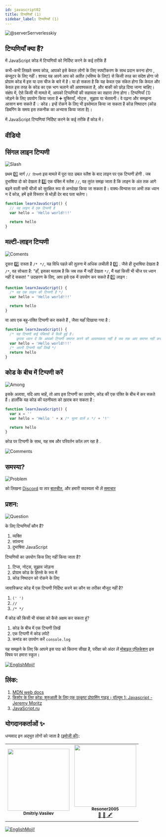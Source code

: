 ```yaml
---
id: javascript02
title: टिप्पणियाँ (1)
sidebar_label: टिप्पणियाँ (1)
---
```


![@serverSerrverlesskiy](/img/javascript/headers/02.jpg)

## टिप्पणियाँ क्या हैं?

में JavaScript कोड में टिप्पणियों को निर्दिष्ट करने के कई तरीके हैं 

कभी-कभी लिखते समय  कोड, आपको इसे केवल लोगों के लिए स्पष्टीकरण के साथ प्रदान करना होगा  , कंप्यूटर के लिए नहीं।
 शायद यह अपने आप को अतीत (भविष्य के लिए!) से किसी तरह का संदेश होगा जो प्रोग्राम कोड में इस या उस चीज के बारे में है। या हो सकता है कि यह केवल एक संकेत होगा कि केवल और केवल इस तरह के कोड का एक भाग चलाने की आवश्यकता है, और बाकी को छोड़ दिया जाना चाहिए। संक्षेप में, ऐसे किसी भी मामले में, आपको टिप्पणियों की सहायता का सहारा लेना होगा।
टिप्पणियाँ (1)  जोड़ने के लिए उपयोग किया जाता है ➕ युक्तियाँ, नोट्स  , सुझाव या चेतावनी। वे पढ़ना और समझना आसान बना सकते हैं 💡 कोड। इन्हें रोकने के लिए भी इस्तेमाल किया जा सकता है  कोड निष्पादन (कोड डिबगिंग के समय इस तकनीक का अभ्यास किया जाता है)।

में JavaScript टिप्पणियां निर्दिष्ट करने के कई तरीके हैं  कोड में।

## वीडियो

<YouTube videoId="zCvKMw5QHRw" />

## सिंगल लाइन टिप्पणी

![Slash](https://media.giphy.com/media/bKXMS0NjXoyaY/giphy.gif)

प्रथम 1️⃣ मार्ग `// टिप्पणी`  इस मामले में पूरा पाठ  डबल स्लैश के बाद लाइन पर एक टिप्पणी होगी  . जब दुभाषिया दो को देखता है 2️⃣ एक पंक्ति में स्लैश `//`, वह तुरंत समझ जाता है कि लाइन के अंत तक आगे बढ़ने वाली सभी चीजों को सुरक्षित रूप से अनदेखा किया जा सकता है। वाक्य-विन्यास पर अभी तक ध्यान न दें    कोड, हमें इसे विस्तार से थोड़ी देर बाद पता चलेगा।

```jsx live
function learnJavaScript() {
  // यह लाइन में एक टिप्पणी है
  var hello = 'Hello world!!!'

  return hello
}
```

## मल्टी-लाइन टिप्पणी

![Coments](https://media.giphy.com/media/UevalSWg5twQeqpc8Q/giphy.gif)

दूसरा 2️⃣ रास्ता है `/* */`, यह विधि पहले की तुलना में अधिक लचीली है 1️⃣ . जैसे ही दुभाषिया देखता है `/*`, वह सोचता है: "हाँ, इसका मतलब है कि जब तक मैं नहीं देखता `*/`, मैं यहां किसी भी चीज पर ध्यान नहीं दे सकता! ”
उदाहरण के लिए, आप इसे एक में उपयोग कर सकते हैं 1️⃣ लाइन  :

```jsx live
function learnJavaScript() {
  /* यह एक लाइन की टिप्पणी है */
  var hello = 'Hello world!!!'

  return hello
}
```

या आप एक बहु-पंक्ति टिप्पणी कर सकते हैं  , जैसा यहाँ दिखाया गया है  :

```jsx live
function learnJavaScript() {
  /* यह टिप्पणी कई पंक्तियों में फैली हुई है।
     कृपया ध्यान दें कि आपको टिप्पणी समाप्त करने की आवश्यकता नहीं है जब तक आप समाप्त नहीं कर लेते।*/
  var hello = 'Hello world!!!'
  /* अपनी टिप्पणी यहाँ लिखें */
  return hello
}
```

## कोड के बीच में टिप्पणी करें

![Among](https://media.giphy.com/media/fnjIiBNo38IHS/giphy.gif)

इसके अलावा, यदि आप चाहें, तो आप इस टिप्पणी का उपयोग, कोड की एक पंक्ति के बीच में कर सकते हैं। हालाँकि यह कोड की पठनीयता को ख़राब कर सकता है :

```jsx live
function learnJavaScript() {
  var x = ''
  var hello = 'Hello ' + x /* मूल्य डालें x */ + '!'

  return hello
}
```

कोड पर टिप्पणी के साथ, यह सब और परिवर्तन कॉल लग रहा है .

![Comments](https://media.giphy.com/media/SvuRLwWT0EoeErwPvB/giphy.gif)

## समस्या?

![Problem](https://media.giphy.com/media/xTiTnGeUsWOEwsGoG4/giphy.gif)

को लिखना [Discord](https://discord.gg/6GDAfXn) या तार [बातचीत](https://t.me/jscampapp), और हमारी सदस्यता भी लें [समाचार](https://t.me/javascriptapp)

## प्रशन:

![Question](https://media.giphy.com/media/l0HlRnAWXxn0MhKLK/giphy.gif)

के लिए टिप्पणियाँ कौन हैं?

1. व्यक्ति
2. सांत्वना
3. दुभाषिया JavaScript

टिप्पणियों का उपयोग किस लिए नहीं किया जाता है?

1. टिप्स, नोट्स, सुझाव जोड़ना
2. प्रोग्राम कोड के हिस्से के रूप में
3. कोड निष्पादन को रोकने के लिए

जावास्क्रिप्ट कोड में एक टिप्पणी निर्दिष्ट करने का कौन सा तरीका मौजूद नहीं है?

1. `(' ')`
2. `//`
3. `/* */`

मैं कोड की किसी भी संख्या को कैसे अक्षम कर सकता हूं?

1. कोड के बीच में एक टिप्पणी लिखें
2. एक टिप्पणी में कोड लपेटें
3. कमांड का उपयोग करें `console.log`

यह समझने के लिए कि आपने इस पाठ को कितना सीखा है, परीक्षा को अंदर लें [मोबाइल एप्लिकेशन](http://onelink.to/njhc95) इस विषय पर हमारा स्कूल।

[![EnglishMoji!](/img/logo/englishmoji.png)](https://link-to.app/xvh7Ush9kl)

## लिंक:

1. [MDN web docs](https://developer.mozilla.org/ru/docs/Web/JavaScript/Reference/Lexical_grammar)
2. [किशोर के लिए कोड: शुरुआती के लिए एक उत्कृष्ट प्रोग्रामिंग गाइड। वॉल्यूम 1: Javascript - Jeremy Moritz ](https://www.amazon.com/Code-Teens-Beginners-Programming-Javascript-ebook/dp/B07FCTLVPC)
3. [JavaScript.ru](https://learn.javascript.ru/types)

## योगदानकर्ताओं ✨

धन्यवाद इन अद्भुत लोगों को जाता है ([इमोजी की](https://allcontributors.org/docs/en/emoji-key)):

<table>
  <tr>
    <td align="center"><a href="https://fullstackserverless.github.io/"><img src="https://avatars0.githubusercontent.com/u/6774813?v=4?s=200" width="200px;" alt=""/><br /><sub><b>Dmitriy Vasilev</b></sub></a><br /> <a href="https://github.com/gHashTag/react-native-village/commits?author=gHashTag" title="Documentation">  </a></td>
    <td align="center"><a href="https://github.com/Resoner2005"><img src="https://avatars1.githubusercontent.com/u/75675814?v=4?s=200" width="200px;" alt=""/><br /><sub><b>Resoner2005</b></sub></a><br /><a href="https://github.com/gHashTag/react-native-village/issues?q=author%3AResoner2005" title="Bug reports">🐛 🎨 🖋</a></td>
  </tr>
  
</table>

[![EnglishMoji!](/img/logo/englishmoji.png)](https://link-to.app/xvh7Ush9kl)
